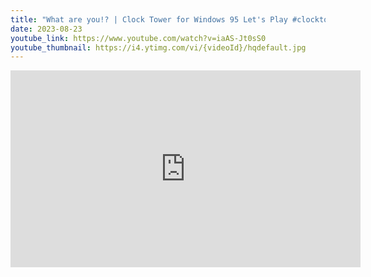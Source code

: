 ```yaml
---
title: "What are you!? | Clock Tower for Windows 95 Let's Play #clocktower #gaming #windows95 #horror"
date: 2023-08-23
youtube_link: https://www.youtube.com/watch?v=iaAS-Jt0sS0
youtube_thumbnail: https://i4.ytimg.com/vi/{videoId}/hqdefault.jpg
---
```

<iframe width="560" height="315" src="https://www.youtube.com/embed/iaAS-Jt0sS0" title="What are you!? | Clock Tower for Windows 95 Let's Play #clocktower #gaming #windows95 #horror" frameborder="0" allow="accelerometer; autoplay; clipboard-write; encrypted-media; gyroscope; picture-in-picture; web-share" allowfullscreen></iframe>
